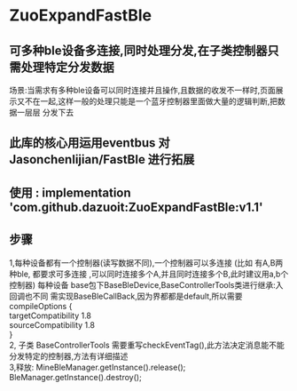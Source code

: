 # ZuoExpandFastBle
## 可多种ble设备多连接,同时处理分发,在子类控制器只需处理特定分发数据

场景:当需求有多种ble设备可以同时连接并且操作,且数据的收发不一样时,页面展示又不在一起,这样一般的处理只能是一个蓝牙控制器里面做大量的逻辑判断,把数据一层层
分发下去

## 此库的核心用运用eventbus 对Jasonchenlijian/FastBle 进行拓展  

## 使用 : implementation 'com.github.dazuoit:ZuoExpandFastBle:v1.1'

## 步骤
1,每种设备都有一个控制器(读写数据不同),一个控制器可以多连接 (比如 有A,B两种ble, 都要求可多连接 ,可以同时连接多个A,并且同时连接多个B,此时建议用a,b个控制器)
  每种设备 base包下BaseBleDevice,BaseControllerTools类进行继承:入回调也不同 需实现BaseBleCallBack,因为界都都是default,所以需要  
  compileOptions {  
        targetCompatibility 1.8  
        sourceCompatibility 1.8  
    }  
 2, 子类 BaseControllerTools 需要重写checkEventTag(),此方法决定消息能不能分发特定的控制器,方法有详细描述  
 3,释放: MineBleManager.getInstance().release(); BleManager.getInstance().destroy();  




	
